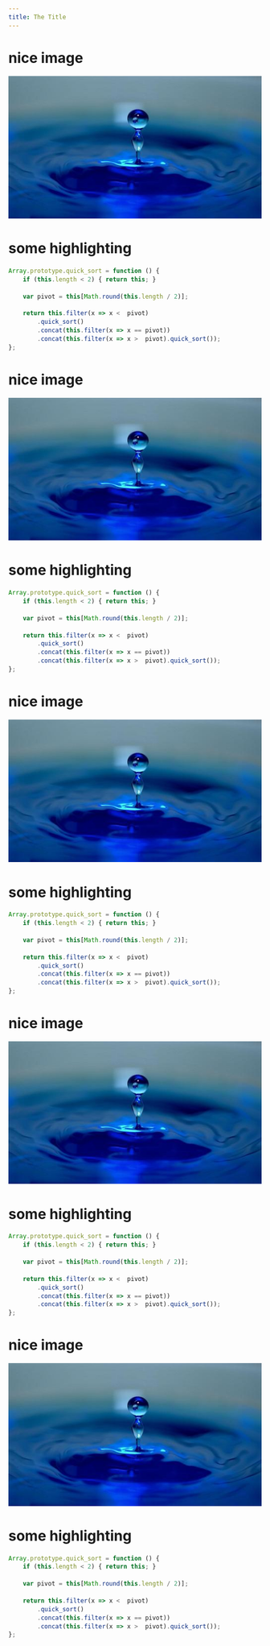 ```yaml
---
title: The Title
---
```

nice image
==========

![droplet](images/droplet.jpg)

some highlighting
=================

```javascript
Array.prototype.quick_sort = function () {
    if (this.length < 2) { return this; }

    var pivot = this[Math.round(this.length / 2)];

    return this.filter(x => x <  pivot)
        .quick_sort()
        .concat(this.filter(x => x == pivot))
        .concat(this.filter(x => x >  pivot).quick_sort());
};
```

nice image
==========

![droplet](images/droplet.jpg)

some highlighting
=================

```javascript
Array.prototype.quick_sort = function () {
    if (this.length < 2) { return this; }

    var pivot = this[Math.round(this.length / 2)];

    return this.filter(x => x <  pivot)
        .quick_sort()
        .concat(this.filter(x => x == pivot))
        .concat(this.filter(x => x >  pivot).quick_sort());
};
```

nice image
==========

![droplet](images/droplet.jpg)

some highlighting
=================

```javascript
Array.prototype.quick_sort = function () {
    if (this.length < 2) { return this; }

    var pivot = this[Math.round(this.length / 2)];

    return this.filter(x => x <  pivot)
        .quick_sort()
        .concat(this.filter(x => x == pivot))
        .concat(this.filter(x => x >  pivot).quick_sort());
};
```

nice image
==========

![droplet](images/droplet.jpg)

some highlighting
=================

```javascript
Array.prototype.quick_sort = function () {
    if (this.length < 2) { return this; }

    var pivot = this[Math.round(this.length / 2)];

    return this.filter(x => x <  pivot)
        .quick_sort()
        .concat(this.filter(x => x == pivot))
        .concat(this.filter(x => x >  pivot).quick_sort());
};
```

nice image
==========

![droplet](images/droplet.jpg)

some highlighting
=================

```javascript
Array.prototype.quick_sort = function () {
    if (this.length < 2) { return this; }

    var pivot = this[Math.round(this.length / 2)];

    return this.filter(x => x <  pivot)
        .quick_sort()
        .concat(this.filter(x => x == pivot))
        .concat(this.filter(x => x >  pivot).quick_sort());
};
```


